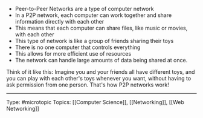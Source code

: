 -   Peer-to-Peer Networks are a type of computer network
-   In a P2P network, each computer can work together and share information directly with each other
-   This means that each computer can share files, like music or movies, with each other
-   This type of network is like a group of friends sharing their toys
-   There is no one computer that controls everything
-   This allows for more efficient use of resources
-   The network can handle large amounts of data being shared at once.

Think of it like this: Imagine you and your friends all have different toys, and you can play with each other's toys whenever you want, without having to ask permission from one person. That's how P2P networks work!
___
Type: #microtopic 
Topics: [[Computer Science]], [[Networking]], [[Web Networking]]

